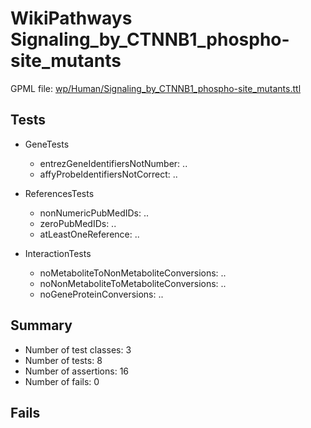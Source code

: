 # WikiPathways Signaling_by_CTNNB1_phospho-site_mutants

GPML file: [wp/Human/Signaling_by_CTNNB1_phospho-site_mutants.ttl](../wp/Human/Signaling_by_CTNNB1_phospho-site_mutants.ttl)

## Tests

* GeneTests
    * entrezGeneIdentifiersNotNumber: ..
    * affyProbeIdentifiersNotCorrect: ..

* ReferencesTests
    * nonNumericPubMedIDs: ..
    * zeroPubMedIDs: ..
    * atLeastOneReference: ..

* InteractionTests
    * noMetaboliteToNonMetaboliteConversions: ..
    * noNonMetaboliteToMetaboliteConversions: ..
    * noGeneProteinConversions: ..

## Summary

* Number of test classes: 3
* Number of tests: 8
* Number of assertions: 16
* Number of fails: 0

## Fails

